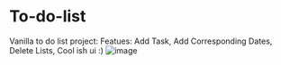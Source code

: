 # To-do-list
Vanilla to do list project:
Featues:
Add Task,
Add Corresponding Dates,
Delete Lists, 
Cool ish ui :)
![image](https://github.com/reauctioned/To-do-list/assets/84169439/4070bdd4-cce2-45b9-b72a-3461f8e11ae7)


